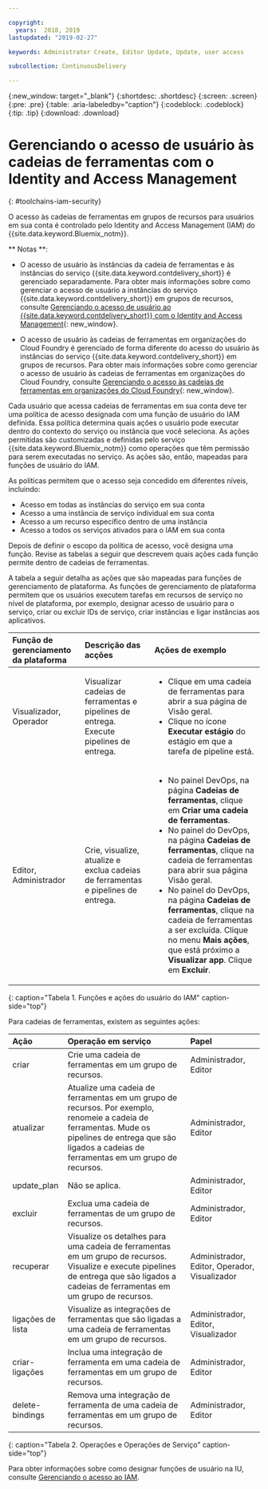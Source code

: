 ```yaml
---

copyright:
  years:  2018, 2019
lastupdated: "2019-02-27"

keywords: Administrator Create, Editor Update, Update, user access

subcollection: ContinuousDelivery

---
```


{:new_window: target="_blank"}
{:shortdesc: .shortdesc}
{:screen: .screen}
{:pre: .pre}
{:table: .aria-labeledby="caption"}
{:codeblock: .codeblock}
{:tip: .tip}
{:download: .download}


# Gerenciando o acesso de usuário às cadeias de ferramentas com o Identity and Access Management
{: #toolchains-iam-security}

O acesso às cadeias de ferramentas em grupos de recursos para usuários em sua conta é controlado pelo Identity and Access Management (IAM) do {{site.data.keyword.Bluemix_notm}}. 

** Notas **: 

* O acesso de usuário às instâncias da cadeia de ferramentas e às instâncias do serviço {{site.data.keyword.contdelivery_short}} é gerenciado separadamente. Para obter mais informações sobre como gerenciar o acesso de usuário a instâncias do serviço {{site.data.keyword.contdelivery_short}} em grupos de recursos, consulte [Gerenciando o acesso de usuário ao {{site.data.keyword.contdelivery_short}} com o Identity and Access Management](/docs/services/ContinuousDelivery?topic=ContinuousDelivery-cd-iam-security){: new_window}.

* O acesso de usuário às cadeias de ferramentas em organizações do Cloud Foundry é gerenciado de forma diferente do acesso do usuário às instâncias do serviço {{site.data.keyword.contdelivery_short}} em grupos de recursos. Para obter mais informações sobre como gerenciar o acesso de usuário às cadeias de ferramentas em organizações do Cloud Foundry, consulte [Gerenciando o acesso às cadeias de ferramentas em organizações do Cloud Foundry](/docs/services/ContinuousDelivery?topic=ContinuousDelivery-toolchains-using#managing_access_orgs){: new_window}.

Cada usuário que acessa cadeias de ferramentas em sua conta deve ter uma política de acesso designada com uma função de usuário do IAM definida. Essa política determina quais ações o usuário pode executar dentro do contexto do serviço ou instância que você seleciona. As ações permitidas são customizadas e definidas pelo serviço {{site.data.keyword.Bluemix_notm}} como operações que têm permissão para serem executadas no serviço. As ações são, então, mapeadas para funções de usuário do IAM.

As políticas permitem que o acesso seja concedido em diferentes níveis, incluindo: 

* Acesso em todas as instâncias do serviço em sua conta
* Acesso a uma instância de serviço individual em sua conta
* Acesso a um recurso específico dentro de uma instância
* Acesso a todos os serviços ativados para o IAM em sua conta

Depois de definir o escopo da política de acesso, você designa uma função. Revise as tabelas a seguir que descrevem quais ações cada função permite dentro de cadeias de ferramentas.

A tabela a seguir detalha as ações que são mapeadas para funções de gerenciamento de plataforma. As funções de gerenciamento de plataforma permitem que os usuários executem tarefas em recursos de serviço no nível de plataforma, por exemplo, designar acesso de usuário para o serviço, criar ou excluir IDs de serviço, criar instâncias e ligar instâncias aos aplicativos.

| Função de gerenciamento da plataforma | Descrição das acções | Ações de exemplo|
|:-----------------|:-----------------|:-----------------|
| Visualizador, Operador | Visualizar cadeias de ferramentas e pipelines de entrega. Execute pipelines de entrega. | <ul><li>Clique em uma cadeia de ferramentas para abrir a sua página de Visão geral.</li><li>Clique no ícone **Executar estágio** do estágio em que a tarefa de pipeline está.</li></ul> |
| Editor, Administrador | Crie, visualize, atualize e exclua cadeias de ferramentas e pipelines de entrega. |<ul><li>No painel DevOps, na página **Cadeias de ferramentas**, clique em **Criar uma cadeia de ferramentas**.</li><li>No painel do DevOps, na página **Cadeias de ferramentas**, clique na cadeia de ferramentas para abrir sua página Visão geral.</li><li>No painel do DevOps, na página **Cadeias de ferramentas**, clique na cadeia de ferramentas a ser excluída. Clique no menu **Mais ações**, que está próximo a **Visualizar app**. Clique em **Excluir**.</li></ul> |
{: caption="Tabela 1. Funções e ações do usuário do IAM" caption-side="top"}

 Para cadeias de ferramentas, existem as seguintes ações:

| Ação | Operação em serviço | Papel
|:-----------------|:-----------------|:--------------|
| criar | Crie uma cadeia de ferramentas em um grupo de recursos. | Administrador, Editor |
| atualizar | Atualize uma cadeia de ferramentas em um grupo de recursos. Por exemplo, renomeie a cadeia de ferramentas. Mude os pipelines de entrega que são ligados a cadeias de ferramentas em um grupo de recursos. | Administrador, Editor |
| update_plan | Não se aplica. | Administrador, Editor |
| excluir | Exclua uma cadeia de ferramentas de um grupo de recursos. | Administrador, Editor |
| recuperar | Visualize os detalhes para uma cadeia de ferramentas em um grupo de recursos. Visualize e execute pipelines de entrega que são ligados a cadeias de ferramentas em um grupo de recursos. | Administrador, Editor, Operador, Visualizador |
| ligações de lista | Visualize as integrações de ferramentas que são ligadas a uma cadeia de ferramentas em um grupo de recursos. | Administrador, Editor, Visualizador |
| criar-ligações | Inclua uma integração de ferramenta em uma cadeia de ferramentas em um grupo de recursos. | Administrador, Editor |
| delete-bindings | Remova uma integração de ferramenta de uma cadeia de ferramentas em um grupo de recursos. | Administrador, Editor |
{: caption="Tabela 2. Operações e Operações de Serviço" caption-side="top"}

Para obter informações sobre como designar funções de usuário na IU, consulte [Gerenciando o acesso ao IAM](/docs/iam?topic=iam-iammanidaccser).

<!--This link is not live in production yet. Use https://console.bluemix.net/docs/iam/iamusermanage.html#iamusermanage until the link above is available in production.-->
